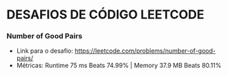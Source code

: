 # DESAFIOS DE CÓDIGO LEETCODE

### Number of Good Pairs
  - Link para o desafio: https://leetcode.com/problems/number-of-good-pairs/
  - Métricas:
      Runtime
      75 ms
      Beats
      74.99% |    Memory
      37.9 MB
      Beats
      80.11%

    
   
